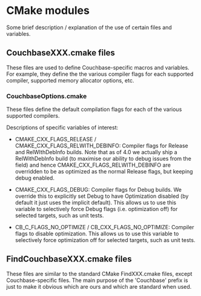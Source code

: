 # CMake modules

Some brief description / explanation of the use of certain files and
variables.


## CouchbaseXXX.cmake files

These files are used to define Couchbase-specific macros and
variables. For example, they define the the various compiler flags for
each supported compiler, supported memory allocator options, etc.

### Couchbase<Compiler>Options.cmake

These files define the default compilation flags for each of the
various supported compilers.

Descriptions of specific variables of interest:

* CMAKE_CXX_FLAGS_RELEASE / CMAKE_CXX_FLAGS_RELWITH_DEBINFO: Compiler
  flags for Release and RelWIthDebInfo builds. Note that as of 4.0 we
  actually ship a RelWithDebInfo build (to maximise our ability to
  debug issues from the field) and hence
  CMAKE_CXX_FLAGS_RELWITH_DEBINFO are overridden to be as optimized
  as the normal Release flags, but keeping debug enabled.

* CMAKE_CXX_FLAGS_DEBUG: Compiler flags for Debug builds. We override
  this to explicitly set Debug to have Optimization disabled (by
  default it just uses the implicit default). This allows us to use
  this variable to selectively force Debug flags (i.e. optimization
  off) for selected targets, such as unit tests.

* CB_C_FLAGS_NO_OPTIMIZE / CB_CXX_FLAGS_NO_OPTIMIZE: Compiler flags to
  disable optimization. This allows us to use this variable to
  selectively force optimization off for selected targets, such as
  unit tests.

## FindCouchbaseXXX.cmake files

These files are similar to the standard CMake FindXXX.cmake files,
except Couchbase-specific files. The main purpose of the 'Couchbase'
prefix is just to make it obvious which are ours and which are
standard when used.
